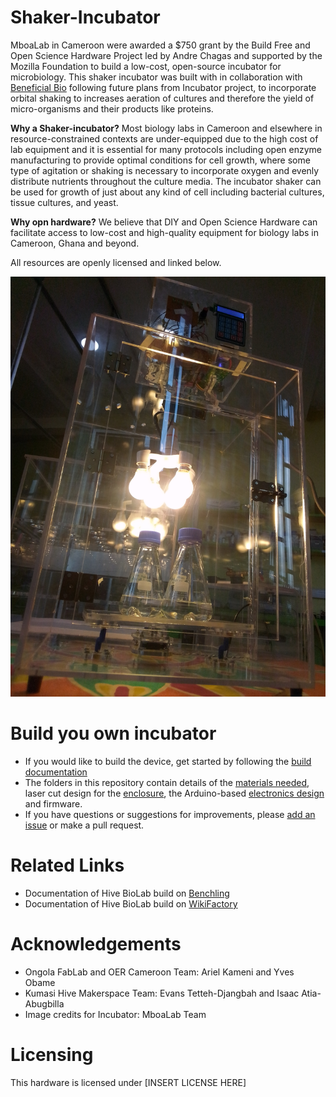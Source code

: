 # Shaker-Incubator

MboaLab in Cameroon were awarded a $750 grant by the Build Free and Open Science Hardware Project led by Andre Chagas and supported by the Mozilla Foundation to build a low-cost, open-source incubator for microbiology. This shaker incubator was built with in collaboration with [Beneficial Bio](https://beneficial.bio/) following future plans from Incubator project, to incorporate orbital shaking to increases aeration of cultures and therefore the yield of micro-organisms and their products like proteins.  

**Why a Shaker-incubator?**
Most biology labs in Cameroon and elsewhere in resource-constrained contexts are under-equipped due to the high cost of lab equipment and it is essential for many protocols including open enzyme manufacturing to provide optimal conditions for cell growth, where some type of agitation or shaking is necessary to incorporate oxygen and evenly distribute nutrients throughout the culture media. The incubator shaker can be used for growth of just about any kind of cell including bacterial cultures, tissue cultures, and yeast. 

**Why opn hardware?**
We believe that DIY and Open Science Hardware can facilitate access to low-cost and high-quality equipment for biology labs in Cameroon, Ghana and beyond. 

All resources are openly licensed and linked below.

![Shaker incubator frontview](Documentation/Images/Shaker_Incubator_Front_2.jpg)

# Build you own incubator

 - If you would like to build the device, get started by following the [build documentation](https://github.com/FOSH-following-demand/Incubator/tree/master/documentation/building)
 - The folders in this repository contain details of the [materials needed](https://github.com/FOSH-following-demand/Incubator/tree/master/hardware/BOM), laser cut design for the [enclosure](https://github.com/FOSH-following-demand/Incubator/tree/master/hardware/enclosure), the Arduino-based [electronics design](https://github.com/FOSH-following-demand/Incubator/tree/master/hardware/electronics) and firmware.
 - If you have questions or suggestions for improvements, please [add an issue](https://github.com/FOSH-following-demand/Incubator/issues) or make a pull request.

# Related Links

-   Documentation of Hive BioLab build on [Benchling](https://benchling.com/harry_akligoh/f/lib_UTO5lXRH-hive-biolab/etr_TNTAtGl7-building-and-testing-a-37-deg-celsius-incubator/edit)
-   Documentation of Hive BioLab build on [WikiFactory](https://wikifactory.com/+biolabkh/incubator)

# Acknowledgements

-   Ongola FabLab and OER Cameroon Team: Ariel Kameni and Yves Obame
-   Kumasi Hive Makerspace Team: Evans Tetteh-Djangbah and Isaac Atia-Abugbilla 
-   Image credits for Incubator: MboaLab Team

# Licensing

This hardware is licensed under [INSERT LICENSE HERE]

